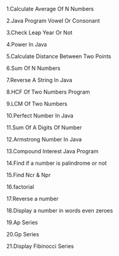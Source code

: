 1.Calculate Average Of N Numbers

2.Java Program Vowel Or Consonant

3.Check Leap Year Or Not

4.Power In Java

5.Calculate Distance Between Two Points

6.Sum Of N Numbers

7.Reverse A String In Java

8.HCF Of Two Numbers Program

9.LCM Of Two Numbers

10.Perfect Number In Java

11.Sum Of A Digits Of Number

12.Armstrong Number In Java

13.Compound Interest Java Program

14.Find if a number is palindrome or not

15.Find Ncr & Npr

16.factorial

17.Reverse a number

18.Display a number in words even zeroes

19.Ap Series

20.Gp Series

21.Display Fibinocci Series
